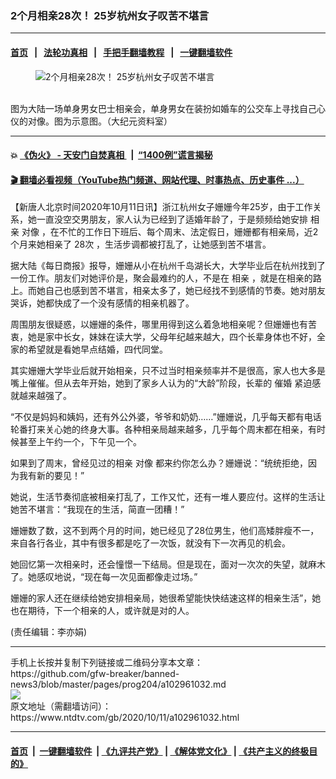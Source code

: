 ### 2个月相亲28次！ 25岁杭州女子叹苦不堪言
------------------------

#### [首页](https://github.com/gfw-breaker/banned-news3/blob/master/README.md) &nbsp;&nbsp;|&nbsp;&nbsp; [法轮功真相](https://github.com/begood0513/basic/blob/master/README.md)  &nbsp;&nbsp;|&nbsp;&nbsp; [手把手翻墙教程](https://github.com/gfw-breaker/guides/wiki)  &nbsp;&nbsp;|&nbsp;&nbsp; [一键翻墙软件](https://github.com/gfw-breaker/nogfw/blob/master/README.md)  



<div><div class="featured_image">
 <figure>
  <img alt="2个月相亲28次！ 25岁杭州女子叹苦不堪言" src="https://i.ntdtv.com/assets/uploads/2020/10/101128220423685-799x450.jpg"/>
 </figure><br/>
 <span class="caption">
  图为大陆一场单身男女巴士相亲会，单身男女在装扮如婚车的公交车上寻找自己心仪的对像。图为示意图。（大纪元资料室）
 </span>
</div>
</div><hr/>

#### 💥 [《伪火》 - 天安门自焚真相 ](http://158.247.195.190:10000/videos/blog/weihuo.html)&nbsp; |&nbsp; [“1400例”谎言揭秘  ](http://158.247.195.190:10000/videos/blog/jiexi1400.html)

#### [ 🎬  翻墙必看视频（YouTube热门频道、网站代理、时事热点、历史事件 ...）](https://github.com/gfw-breaker/links/blob/master/banned.md)

<div><div class="post_content" itemprop="articleBody">
 <p>
  【新唐人北京时间2020年10月11日讯】浙江杭州女子姗姗今年25岁，由于工作关系，她一直没空交男朋友，家人认为已经到了适婚年龄了，于是频频给她安排
  <ok href="https://www.ntdtv.com/gb/相亲.htm">
   相亲
  </ok>
  <ok href="https://www.ntdtv.com/gb/对像.htm">
   对像
  </ok>
  ，在不忙的工作日下班后、每个周末、法定假日，姗姗都有相亲局，近2个月来她相亲了
  <ok href="https://www.ntdtv.com/gb/28次.htm">
   28次
  </ok>
  ，生活步调都被打乱了，让她感到苦不堪言。
 </p>
 <p>
  据大陆《每日商报》报导，姗姗从小在杭州千岛湖长大，大学毕业后在杭州找到了一份工作。朋友们对她评价是，聚会最难约的人，不是在
  <ok href="https://www.ntdtv.com/gb/相亲.htm">
   相亲
  </ok>
  ，就是在相亲的路上。而她自己也感到苦不堪言，相亲太多了，她已经找不到感情的节奏。她对朋友哭诉，她都快成了一个没有感情的相亲机器了。
 </p>
 <p>
  周围朋友很疑惑，以姗姗的条件，哪里用得到这么着急地相亲呢？但姗姗也有苦衷，她是家中长女，妹妹在读大学，父母年纪越来越大，四个长辈身体也不好，全家的希望就是看她早点结婚，四代同堂。
 </p>
 <p>
  其实姗姗大学毕业后就开始相亲，只不过当时相亲频率并不是很高，家人也大多是嘴上催催。但从去年开始，她到了家乡人认为的“大龄”阶段，长辈的
  <ok href="https://www.ntdtv.com/gb/催婚.htm">
   催婚
  </ok>
  紧迫感就越来越强了。
 </p>
 <p>
  “不仅是妈妈和姨妈，还有外公外婆，爷爷和奶奶……”姗姗说，几乎每天都有电话轮番打来关心她的终身大事。各种相亲局越来越多，几乎每个周末都在相亲，有时候甚至上午约一个，下午见一个。
 </p>
 <p>
  如果到了周末，曾经见过的相亲
  <ok href="https://www.ntdtv.com/gb/对像.htm">
   对像
  </ok>
  都来约你怎么办？姗姗说：“统统拒绝，因为我有新的要见！”
 </p>
 <p>
  她说，生活节奏彻底被相亲打乱了，工作又忙，还有一堆人要应付。这样的生活让她苦不堪言：“我现在的生活，简直一团糟！”
 </p>
 <p>
  姗姗数了数，这不到两个月的时间，她已经见了28位男生，他们高矮胖瘦不一，来自各行各业，其中有很多都是吃了一次饭，就没有下一次再见的机会。
 </p>
 <p>
  她回忆第一次相亲时，还会憧憬一下结局。但是现在，面对一次次的失望，就麻木了。她感叹地说，“现在每一次见面都像走过场。”
 </p>
 <p>
  姗姗的家人还在继续给她安排相亲局，她很希望能快快结速这样的相亲生活”，她也在期待，下一个相亲的人，或许就是对的人。
 </p>
 <p>
  (责任编辑：李亦娟)
 </p>
 <div class="single_ad">
 </div>
</div>
</div>
<hr/>
手机上长按并复制下列链接或二维码分享本文章：<br/>
https://github.com/gfw-breaker/banned-news3/blob/master/pages/prog204/a102961032.md <br/>
<a href='https://github.com/gfw-breaker/banned-news3/blob/master/pages/prog204/a102961032.md'><img src='https://github.com/gfw-breaker/banned-news3/blob/master/pages/prog204/a102961032.md.png'/></a> <br/>
原文地址（需翻墙访问）：https://www.ntdtv.com/gb/2020/10/11/a102961032.html


------------------------
#### [首页](https://github.com/gfw-breaker/banned-news3/blob/master/README.md) &nbsp;|&nbsp; [一键翻墙软件](https://github.com/gfw-breaker/nogfw/blob/master/README.md) &nbsp;| [《九评共产党》](https://github.com/gfw-breaker/9ping.md/blob/master/README.md#九评之一评共产党是什么) | [《解体党文化》](https://github.com/gfw-breaker/jtdwh.md/blob/master/README.md) | [《共产主义的终极目的》](https://github.com/gfw-breaker/gczydzjmd.md/blob/master/README.md)


<img src='http://gfw-breaker.win/banned-news3/pages/prog204/a102961032.md' width='0px' height='0px'/>